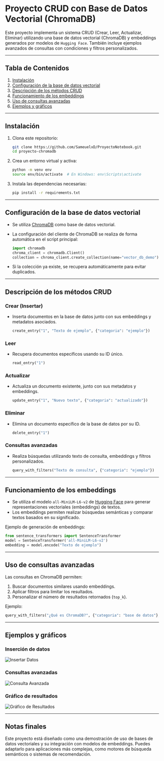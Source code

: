
# Proyecto CRUD con Base de Datos Vectorial (ChromaDB)

Este proyecto implementa un sistema CRUD (Crear, Leer, Actualizar, Eliminar) utilizando una base de datos vectorial (ChromaDB) y embeddings generados por modelos de `Hugging Face`. También incluye ejemplos avanzados de consultas con condiciones y filtros personalizados.

---

## Tabla de Contenidos

1. [Instalación](#instalación)
2. [Configuración de la base de datos vectorial](#configuración-de-la-base-de-datos-vectorial)
3. [Descripción de los métodos CRUD](#descripción-de-los-métodos-crud)
4. [Funcionamiento de los embeddings](#funcionamiento-de-los-embeddings)
5. [Uso de consultas avanzadas](#uso-de-consultas-avanzadas)
6. [Ejemplos y gráficos](#ejemplos-y-gráficos)

---

## Instalación

1. Clona este repositorio:
    ```bash
    git clone https://github.com/SameuelxD/ProyectoNotebook.git
    cd proyecto-chromadb
    ```

2. Crea un entorno virtual y activa:
    ```bash
    python -m venv env
    source env/bin/activate  # En Windows: env\Scripts\activate
    ```

3. Instala las dependencias necesarias:
    ```bash
    pip install -r requirements.txt
    ```

---

## Configuración de la base de datos vectorial

- Se utiliza [ChromaDB](https://www.trychroma.com/) como base de datos vectorial.
- La configuración del cliente de ChromaDB se realiza de forma automática en el script principal:
    ```python
    import chromadb
    chroma_client = chromadb.Client()
    collection = chroma_client.create_collection(name="vector_db_demo")
    ```

- Si la colección ya existe, se recupera automáticamente para evitar duplicados.

---

## Descripción de los métodos CRUD

### Crear (Insertar)
- Inserta documentos en la base de datos junto con sus embeddings y metadatos asociados.
    ```python
    create_entry("1", "Texto de ejemplo", {"categoria": "ejemplo"})
    ```

### Leer
- Recupera documentos específicos usando su ID único.
    ```python
    read_entry("1")
    ```

### Actualizar
- Actualiza un documento existente, junto con sus metadatos y embeddings.
    ```python
    update_entry("1", "Nuevo texto", {"categoria": "actualizado"})
    ```

### Eliminar
- Elimina un documento específico de la base de datos por su ID.
    ```python
    delete_entry("1")
    ```

### Consultas avanzadas
- Realiza búsquedas utilizando texto de consulta, embeddings y filtros personalizados.
    ```python
    query_with_filters("Texto de consulta", {"categoria": "ejemplo"})
    ```

---

## Funcionamiento de los embeddings

- Se utiliza el modelo `all-MiniLM-L6-v2` de [Hugging Face](https://huggingface.co/) para generar representaciones vectoriales (embeddings) de textos.
- Los embeddings permiten realizar búsquedas semánticas y comparar textos basados en su significado.

Ejemplo de generación de embeddings:
```python
from sentence_transformers import SentenceTransformer
model = SentenceTransformer('all-MiniLM-L6-v2')
embedding = model.encode("Texto de ejemplo")
```

---

## Uso de consultas avanzadas

Las consultas en ChromaDB permiten:

1. Buscar documentos similares usando embeddings.
2. Aplicar filtros para limitar los resultados.
3. Personalizar el número de resultados retornados (`top_k`).

Ejemplo:
```python
query_with_filters("¿Qué es ChromaDB?", {"categoria": "base de datos"}, top_k=3)
```

---

## Ejemplos y gráficos

### Inserción de datos
![Insertar Datos](images/insert_example.png)

### Consultas avanzadas
![Consulta Avanzada](images/query_example.png)

### Gráfico de resultados
![Gráfico de Resultados](images/results_plot.png)

---

## Notas finales

Este proyecto está diseñado como una demostración de uso de bases de datos vectoriales y su integración con modelos de embeddings. Puedes adaptarlo para aplicaciones más complejas, como motores de búsqueda semánticos o sistemas de recomendación.
